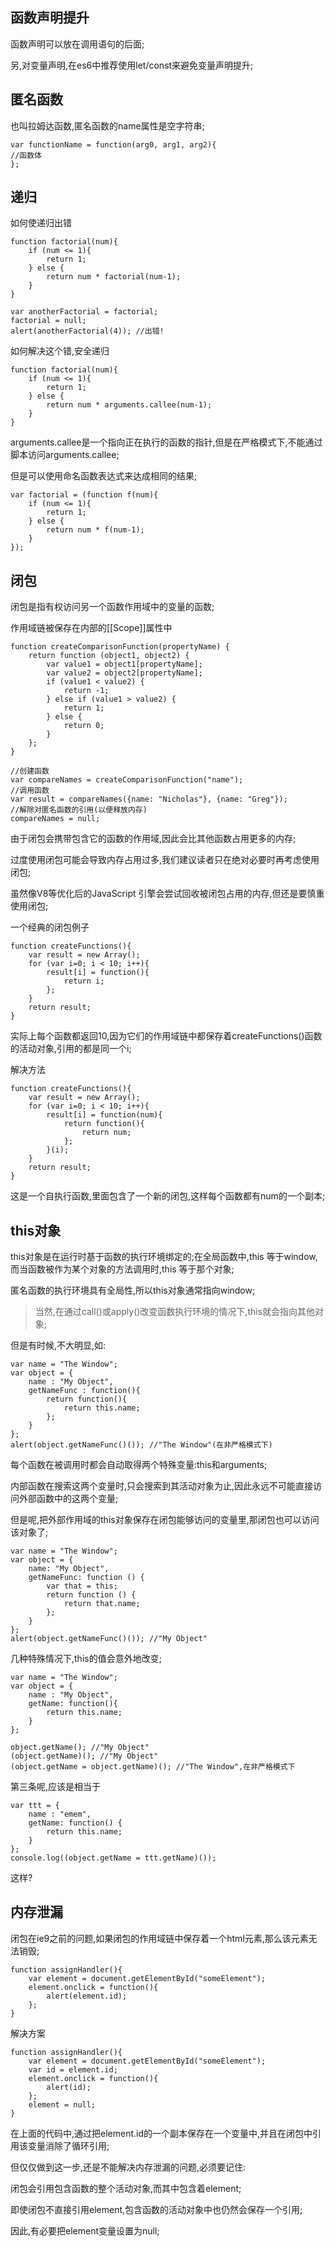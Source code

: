 ## 函数声明提升

函数声明可以放在调用语句的后面;

另,对变量声明,在es6中推荐使用let/const来避免变量声明提升;

## 匿名函数

也叫拉姆达函数,匿名函数的name属性是空字符串;

```
var functionName = function(arg0, arg1, arg2){
//函数体
};
```


## 递归

如何使递归出错

```
function factorial(num){
    if (num <= 1){
        return 1;
    } else {
        return num * factorial(num-1);
    }
}

var anotherFactorial = factorial;
factorial = null;
alert(anotherFactorial(4)); //出错!
```

如何解决这个错,安全递归

```
function factorial(num){
    if (num <= 1){
        return 1;
    } else {
        return num * arguments.callee(num-1);
    }
}
```

arguments.callee是一个指向正在执行的函数的指针,但是在严格模式下,不能通过脚本访问arguments.callee;

但是可以使用命名函数表达式来达成相同的结果;

```
var factorial = (function f(num){
    if (num <= 1){
        return 1;
    } else {
        return num * f(num-1);
    }
});
```

## 闭包

闭包是指有权访问另一个函数作用域中的变量的函数;

作用域链被保存在内部的[[Scope]]属性中

```
function createComparisonFunction(propertyName) {
    return function (object1, object2) {
        var value1 = object1[propertyName];
        var value2 = object2[propertyName];
        if (value1 < value2) {
            return -1;
        } else if (value1 > value2) {
            return 1;
        } else {
            return 0;
        }
    };
}

//创建函数
var compareNames = createComparisonFunction("name");
//调用函数
var result = compareNames({name: "Nicholas"}, {name: "Greg"});
//解除对匿名函数的引用(以便释放内存)
compareNames = null;
```

由于闭包会携带包含它的函数的作用域,因此会比其他函数占用更多的内存;

过度使用闭包可能会导致内存占用过多,我们建议读者只在绝对必要时再考虑使用闭包;

虽然像V8等优化后的JavaScript 引擎会尝试回收被闭包占用的内存,但还是要慎重使用闭包;

一个经典的闭包例子

```
function createFunctions(){
    var result = new Array();
    for (var i=0; i < 10; i++){
        result[i] = function(){
            return i;
        };
    }
    return result;
}
```


实际上每个函数都返回10,因为它们的作用域链中都保存着createFunctions()函数的活动对象,引用的都是同一个i;

解决方法

```
function createFunctions(){
    var result = new Array();
    for (var i=0; i < 10; i++){
        result[i] = function(num){
            return function(){
                return num;
            };
        }(i);
    }
    return result;
}
```

这是一个自执行函数,里面包含了一个新的闭包,这样每个函数都有num的一个副本;

## this对象

this对象是在运行时基于函数的执行环境绑定的;在全局函数中,this 等于window,而当函数被作为某个对象的方法调用时,this 等于那个对象;

匿名函数的执行环境具有全局性,所以this对象通常指向window;

> 当然,在通过call()或apply()改变函数执行环境的情况下,this就会指向其他对象;

但是有时候,不大明显,如:

```
var name = "The Window";
var object = {
    name : "My Object",
    getNameFunc : function(){
        return function(){
            return this.name;
        };
    }
};
alert(object.getNameFunc()()); //"The Window"(在非严格模式下)
```

每个函数在被调用时都会自动取得两个特殊变量:this和arguments;

内部函数在搜索这两个变量时,只会搜索到其活动对象为止,因此永远不可能直接访问外部函数中的这两个变量;

但是呢,把外部作用域的this对象保存在闭包能够访问的变量里,那闭包也可以访问该对象了;

```
var name = "The Window";
var object = {
    name: "My Object",
    getNameFunc: function () {
        var that = this;
        return function () {
            return that.name;
        };
    }
};
alert(object.getNameFunc()()); //"My Object"
```

几种特殊情况下,this的值会意外地改变;

```
var name = "The Window";
var object = {
    name : "My Object",
    getName: function(){
        return this.name;
    }
};

object.getName(); //"My Object"
(object.getName)(); //"My Object"
(object.getName = object.getName)(); //"The Window",在非严格模式下
```

第三条呢,应该是相当于

```
var ttt = {
    name : "emem",
    getName: function() {
        return this.name;
    }
};
console.log((object.getName = ttt.getName)());
```

这样?

## 内存泄漏

闭包在ie9之前的问题,如果闭包的作用域链中保存着一个html元素,那么该元素无法销毁;

```
function assignHandler(){
    var element = document.getElementById("someElement");
    element.onclick = function(){
        alert(element.id);
    };
}
```

解决方案

```
function assignHandler(){
    var element = document.getElementById("someElement");
    var id = element.id;
    element.onclick = function(){
        alert(id);
    };
    element = null;
}
```

在上面的代码中,通过把element.id的一个副本保存在一个变量中,并且在闭包中引用该变量消除了循环引用;

但仅仅做到这一步,还是不能解决内存泄漏的问题,必须要记住:

闭包会引用包含函数的整个活动对象,而其中包含着element;

即使闭包不直接引用element,包含函数的活动对象中也仍然会保存一个引用;

因此,有必要把element变量设置为null;
